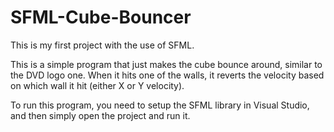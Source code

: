 # SFML-Cube-Bouncer
This is my first project with the use of SFML.

This is a simple program that just makes the cube bounce around, similar to the DVD logo one.
When it hits one of the walls, it reverts the velocity based on which wall it hit (either X or Y velocity).

To run this program, you need to setup the SFML library in Visual Studio, and then simply open the project and run it. 
